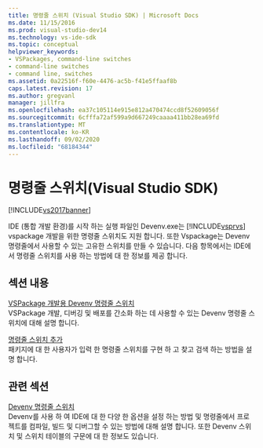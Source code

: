 ```yaml
---
title: 명령줄 스위치 (Visual Studio SDK) | Microsoft Docs
ms.date: 11/15/2016
ms.prod: visual-studio-dev14
ms.technology: vs-ide-sdk
ms.topic: conceptual
helpviewer_keywords:
- VSPackages, command-line switches
- command-line switches
- command line, switches
ms.assetid: 0a22516f-f60e-4476-ac5b-f41e5ffaaf8b
caps.latest.revision: 17
ms.author: gregvanl
manager: jillfra
ms.openlocfilehash: ea37c105114e915e812a470474ccd8f52609056f
ms.sourcegitcommit: 6cfffa72af599a9d667249caaaa411bb28ea69fd
ms.translationtype: MT
ms.contentlocale: ko-KR
ms.lasthandoff: 09/02/2020
ms.locfileid: "68184344"
---
```

# <a name="command-line-switches-visual-studio-sdk"></a>명령줄 스위치(Visual Studio SDK)
[!INCLUDE[vs2017banner](../includes/vs2017banner.md)]

IDE (통합 개발 환경)를 시작 하는 실행 파일인 Devenv.exe는 [!INCLUDE[vsprvs](../includes/vsprvs-md.md)] vspackage 개발을 위한 명령줄 스위치도 지원 합니다. 또한 Vspackage는 Devenv 명령줄에서 사용할 수 있는 고유한 스위치를 만들 수 있습니다. 다음 항목에서는 IDE에서 명령줄 스위치를 사용 하는 방법에 대 한 정보를 제공 합니다.  
  
## <a name="in-this-section"></a>섹션 내용  
 [VSPackage 개발용 Devenv 명령줄 스위치](../extensibility/devenv-command-line-switches-for-vspackage-development.md)  
 VSPackage 개발, 디버깅 및 배포를 간소화 하는 데 사용할 수 있는 Devenv 명령줄 스위치에 대해 설명 합니다.  
  
 [명령줄 스위치 추가](../extensibility/adding-command-line-switches.md)  
 패키지에 대 한 사용자가 입력 한 명령줄 스위치를 구현 하 고 찾고 검색 하는 방법을 설명 합니다.  
  
## <a name="related-sections"></a>관련 섹션  
 [Devenv 명령줄 스위치](../ide/reference/devenv-command-line-switches.md)  
 Devenv를 사용 하 여 IDE에 대 한 다양 한 옵션을 설정 하는 방법 및 명령줄에서 프로젝트를 컴파일, 빌드 및 디버그할 수 있는 방법에 대해 설명 합니다. 또한 Devenv 스위치 및 스위치 테이블의 구문에 대 한 정보도 있습니다.
